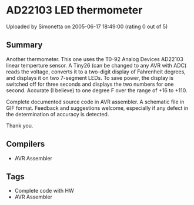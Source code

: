 # AD22103 LED thermometer

Uploaded by Simonetta on 2005-06-17 18:49:00 (rating 0 out of 5)

## Summary

Another thermometer. This one uses the T0-92 Analog Devices AD22103 linear temperture sensor. A Tiny26 (can be changed to any AVR with ADC) reads the voltage, converts it to a two-digit display of Fahrenheit degrees, and displays it on two 7-segment LEDs. To save power, the display is switched off for three seconds and displays the two numbers for one second. Accurate (I believe) to one degree F over the range of +16 to +110.  

 Complete documented source code in AVR assembler. A schematic file in GIF format. Feedback and suggestions welcome, especially if any defect in the determination of accuracy is detected.


Thank you.

## Compilers

- AVR Assembler

## Tags

- Complete code with HW
- AVR Assembler
